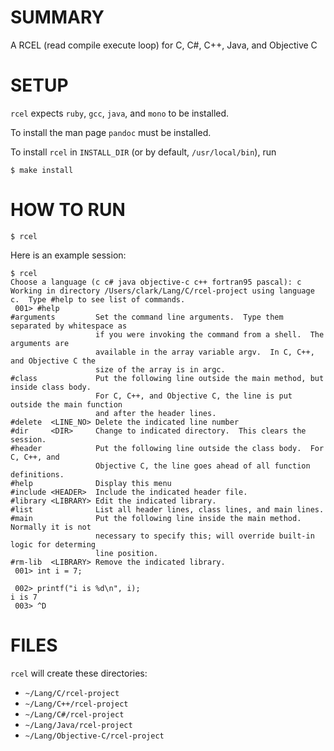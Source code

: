 # SUMMARY

A RCEL (read compile execute loop) for C, C#, C++, Java, and Objective C

# SETUP

`rcel` expects `ruby`, `gcc`, `java`, and `mono` to be installed.

To install the man page `pandoc` must be installed.

To install `rcel` in `INSTALL_DIR` (or by default, `/usr/local/bin`), run

    $ make install

# HOW TO RUN

    $ rcel

Here is an example session:

    $ rcel
    Choose a language (c c# java objective-c c++ fortran95 pascal): c
    Working in directory /Users/clark/Lang/C/rcel-project using language c.  Type #help to see list of commands.
     001> #help
    #arguments         Set the command line arguments.  Type them separated by whitespace as
                       if you were invoking the command from a shell.  The arguments are
                       available in the array variable argv.  In C, C++, and Objective C the
                       size of the array is in argc.
    #class             Put the following line outside the main method, but inside class body.
                       For C, C++, and Objective C, the line is put outside the main function
                       and after the header lines.
    #delete  <LINE_NO> Delete the indicated line number
    #dir     <DIR>     Change to indicated directory.  This clears the session.
    #header            Put the following line outside the class body.  For C, C++, and
                       Objective C, the line goes ahead of all function definitions.
    #help              Display this menu
    #include <HEADER>  Include the indicated header file.
    #library <LIBRARY> Edit the indicated library.
    #list              List all header lines, class lines, and main lines.
    #main              Put the following line inside the main method.  Normally it is not
                       necessary to specify this; will override built-in logic for determing
                       line position.
    #rm-lib  <LIBRARY> Remove the indicated library.
     001> int i = 7;

     002> printf("i is %d\n", i);
    i is 7
     003> ^D

# FILES

`rcel` will create these directories:

* `~/Lang/C/rcel-project`
* `~/Lang/C++/rcel-project`
* `~/Lang/C#/rcel-project`
* `~/Lang/Java/rcel-project`
* `~/Lang/Objective-C/rcel-project`
